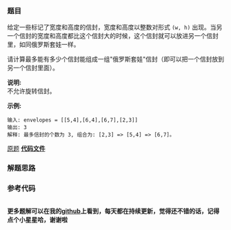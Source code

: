 ### 题目
给定一些标记了宽度和高度的信封，宽度和高度以整数对形式 `(w, h)`
出现。当另一个信封的宽度和高度都比这个信封大的时候，这个信封就可以放进另一个信封里，如同俄罗斯套娃一样。

请计算最多能有多少个信封能组成一组"俄罗斯套娃"信封（即可以把一个信封放到另一个信封里面）。

**说明:**  
不允许旋转信封。

**示例:**

    
    
    输入: envelopes = [[5,4],[6,4],[6,7],[2,3]]
    输出: 3 
    解释: 最多信封的个数为 3, 组合为: [2,3] => [5,4] => [6,7]。
    

[原题](https://leetcode-cn.com/problems/russian-doll-envelopes/)    **[代码文件]()**


### 解题思路




### 参考代码

```go


```




**更多题解可以在我的[github](https://github.com/LZH139/leetcode_Go)上看到，每天都在持续更新，觉得还不错的话，记得点个小星星哈，谢谢啦**
